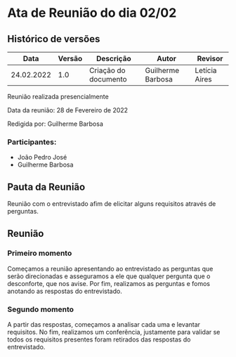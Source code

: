 # Ata de Reunião do dia 02/02

## Histórico de versões
| Data       | Versão | Descrição            | Autor                                         | Revisor                                      |
| ---------- | ------ | -------------------- | --------------------------------------------- | -------------------------------------------- |
| 24.02.2022 | 1.0    | Criação do documento | Guilherme Barbosa | Letícia Aires |

Reunião realizada presencialmente

Data da reunião: 28 de Fevereiro de 2022

Redigida por: Guilherme Barbosa

### Participantes:

- João Pedro José
- Guilherme Barbosa

## Pauta da Reunião

Reunião com o entrevistado afim de elicitar alguns requisitos através de perguntas.

## Reunião
### Primeiro momento

Começamos a reunião apresentando ao entrevistado as perguntas que serão direcionadas e asseguramos a ele que qualquer pergunta que o desconforte, que nos avise.
Por fim, realizamos as perguntas e fomos anotando as respostas do entrevistado.

### Segundo momento

A partir das respostas, começamos a analisar cada uma e levantar requisitos. No fim, realizamos um conferência, justamente para validar se todos os requisitos presentes foram retirados das respostas do entrevistado.